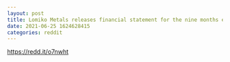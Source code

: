```yaml
--- 
layout: post 
title: Lomiko Metals releases financial statement for the nine months ended April 30, 2021 and 2020. 
date: 2021-06-25 1624628415 
categories: reddit 
--- 
```

https://redd.it/o7nwht